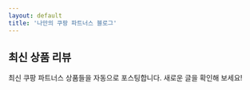 ```yaml
---
layout: default
title: '나만의 쿠팡 파트너스 블로그'
---
```


## 최신 상품 리뷰

최신 쿠팡 파트너스 상품들을 자동으로 포스팅합니다. 새로운 글을 확인해 보세요!